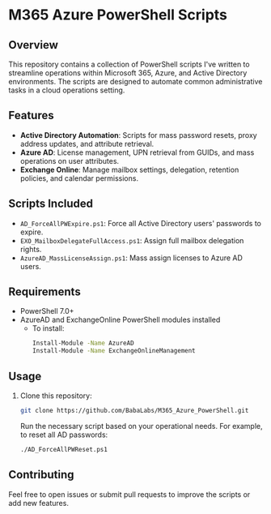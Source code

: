 # M365 Azure PowerShell Scripts

## Overview

This repository contains a collection of PowerShell scripts I've written to streamline operations within Microsoft 365, Azure, and Active Directory environments. The scripts are designed to automate common administrative tasks in a cloud operations setting.

## Features
- **Active Directory Automation**: Scripts for mass password resets, proxy address updates, and attribute retrieval.
- **Azure AD**: License management, UPN retrieval from GUIDs, and mass operations on user attributes.
- **Exchange Online**: Manage mailbox settings, delegation, retention policies, and calendar permissions.

## Scripts Included
- `AD_ForceAllPWExpire.ps1`: Force all Active Directory users' passwords to expire.
- `EXO_MailboxDelegateFullAccess.ps1`: Assign full mailbox delegation rights.
- `AzureAD_MassLicenseAssign.ps1`: Mass assign licenses to Azure AD users.

## Requirements
- PowerShell 7.0+
- AzureAD and ExchangeOnline PowerShell modules installed
  - To install: 
    ```bash
    Install-Module -Name AzureAD
    Install-Module -Name ExchangeOnlineManagement
    ```

## Usage
1. Clone this repository:
   ```bash
   git clone https://github.com/BabaLabs/M365_Azure_PowerShell.git
   ```
   Run the necessary script based on your operational needs. For example, to reset all AD passwords:
   ```bash
   ./AD_ForceAllPWReset.ps1
   ```

## Contributing
Feel free to open issues or submit pull requests to improve the scripts or add new features.
